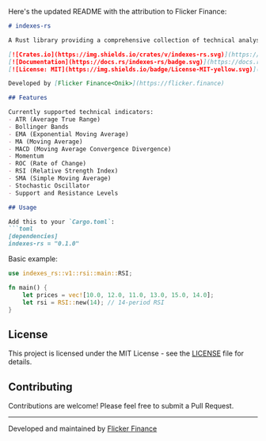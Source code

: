 Here's the updated README with the attribution to Flicker Finance:

```markdown
# indexes-rs

A Rust library providing a comprehensive collection of technical analysis indicators for financial market analysis.

[![Crates.io](https://img.shields.io/crates/v/indexes-rs.svg)](https://crates.io/crates/indexes-rs)
[![Documentation](https://docs.rs/indexes-rs/badge.svg)](https://docs.rs/indexes-rs)
[![License: MIT](https://img.shields.io/badge/License-MIT-yellow.svg)](https://opensource.org/licenses/MIT)

Developed by [Flicker Finance<Onik>](https://flicker.finance)

## Features

Currently supported technical indicators:
- ATR (Average True Range)
- Bollinger Bands
- EMA (Exponential Moving Average)
- MA (Moving Average)
- MACD (Moving Average Convergence Divergence)
- Momentum
- ROC (Rate of Change)
- RSI (Relative Strength Index)
- SMA (Simple Moving Average)
- Stochastic Oscillator
- Support and Resistance Levels

## Usage

Add this to your `Cargo.toml`:
```toml
[dependencies]
indexes-rs = "0.1.0"
```

Basic example:
```rust
use indexes_rs::v1::rsi::main::RSI;

fn main() {
    let prices = vec![10.0, 12.0, 11.0, 13.0, 15.0, 14.0];
    let rsi = RSI::new(14); // 14-period RSI
}
```

## License

This project is licensed under the MIT License - see the [LICENSE](LICENSE) file for details.

## Contributing

Contributions are welcome! Please feel free to submit a Pull Request.

---
Developed and maintained by [Flicker Finance](https://flicker.finance)
